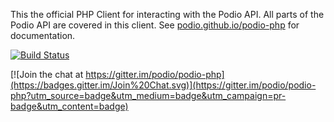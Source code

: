 This the official PHP Client for interacting with the Podio API. All parts of the Podio API are covered in this client. See [podio.github.io/podio-php](http://podio.github.io/podio-php) for documentation.

[![Build Status](https://travis-ci.org/podio/podio-php.svg?branch=4.0.0)](https://travis-ci.org/podio/podio-php)


[![Join the chat at https://gitter.im/podio/podio-php](https://badges.gitter.im/Join%20Chat.svg)](https://gitter.im/podio/podio-php?utm_source=badge&utm_medium=badge&utm_campaign=pr-badge&utm_content=badge)